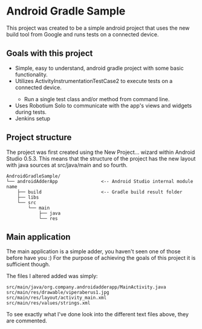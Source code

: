 # Android Gradle Sample

This project was created to be a simple android project that uses the new build tool from Google and runs tests on a connected device.

## Goals with this project

* Simple, easy to understand, android gradle project with some basic functionality.
* Utilizes ActivityInstrumentationTestCase2<T> to execute tests on a connected device.
    * Run a single test class and/or method from command line.
* Uses Robotium Solo to communicate with the app's views and widgets during tests.
* Jenkins setup

## Project structure

The project was first created using the New Project... wizard within Android Studio 0.5.3.
This means that the structure of the project has the new layout with java sources at src/java/main and so fourth.

    AndroidGradleSample/
    └── androidAdderApp                <-- Android Studio internal module name
        ├── build                      <-- Gradle build result folder
        ├── libs
        └── src
            └── main
                ├── java
                └── res

## Main application

The main application is a simple adder, you haven't seen one of those before have you :)
For the purpose of achieving the goals of this project it is sufficient though.

The files I altered added was simply:

    src/main/java/org.company.androidadderapp/MainActivity.java
    src/main/res/drawable/viperaberus1.jpg
    src/main/res/layout/activity_main.xml
    src/main/res/values/strings.xml

To see exactly what I've done look into the different text files above, they are commented.

